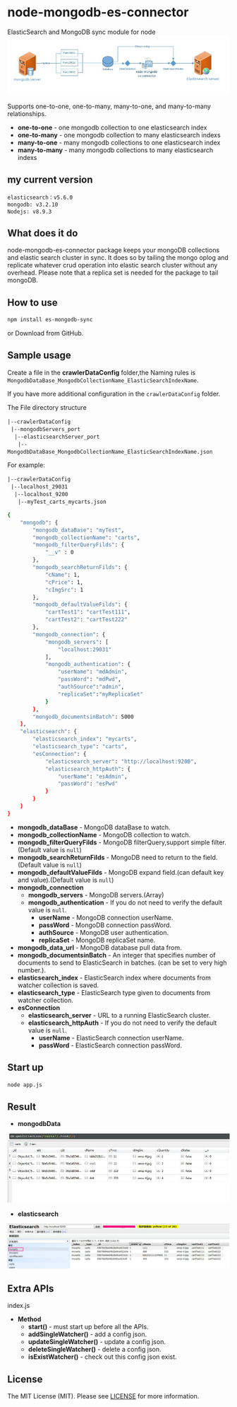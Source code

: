 # node-mongodb-es-connector

ElasticSearch and MongoDB sync module for node
![structure]

Supports one-to-one, one-to-many, many-to-one, and many-to-many relationships.

- **one-to-one** - one mongodb collection to one elasticsearch index
- **one-to-many** - one mongodb collection to many elasticsearch indexs
- **many-to-one** - many mongodb collections to one elasticsearch index
- **many-to-many** - many mongodb collections to many elasticsearch indexs

## my current version

    elasticsearch：v5.6.0
    mongodb: v3.2.10
    Nodejs: v8.9.3

## What does it do

node-mongodb-es-connector package keeps your mongoDB collections and elastic search cluster in sync. It does so by tailing the mongo oplog and replicate whatever crud operation into elastic search cluster without any overhead. Please note that a replica set is needed for the package to tail mongoDB.

## How to use

```bash
npm install es-mongodb-sync
```

or Download from GitHub.

## Sample usage

Create a file in the **crawlerDataConfig** folder,the Naming rules is `MongodbDataBase_MongodbCollectionName_ElasticSearchIndexName`.

If you have more additional configuration in the `crawlerDataConfig` folder.

The File directory structure

`|--crawlerDataConfig`</br>
&nbsp;&nbsp;`|--mongodbServers_port`</br>
&nbsp;&nbsp;&nbsp;&nbsp;`|--elasticsearchServer_port`</br>
&nbsp;&nbsp;&nbsp;&nbsp;&nbsp;&nbsp;`|--MongodbDataBase_MongodbCollectionName_ElasticSearchIndexName.json`

For example:

`|--crawlerDataConfig`</br>
&nbsp;&nbsp;`|--localhost_29031`</br>
&nbsp;&nbsp;&nbsp;&nbsp;`|--localhost_9200`</br>
&nbsp;&nbsp;&nbsp;&nbsp;&nbsp;&nbsp;`|--myTest_carts_mycarts.json`

```bash
{
    "mongodb": {
        "mongodb_dataBase": "myTest",
        "mongodb_collectionName": "carts",
        "mongodb_filterQueryFilds": {
            "__v" : 0
        },
        "mongodb_searchReturnFilds": {
            "cName": 1,
            "cPrice": 1,
            "cImgSrc": 1
        },
        "mongodb_defaultValueFilds": {
            "cartTest1": "cartTest111",
            "cartTest2": "cartTest222"
        },
        "mongodb_connection": {
            "mongodb_servers": [
                "localhost:29031"
            ],
            "mongodb_authentication": {
                "userName": "mdAdmin",
                "passWord": "mdPwd",
                "authSource":"admin",
                "replicaSet":"myReplicaSet"
            }
        },
        "mongodb_documentsinBatch": 5000
    },
    "elasticsearch": {
        "elasticsearch_index": "mycarts",
        "elasticsearch_type": "carts",
        "esConnection": {
            "elasticsearch_server": "http://localhost:9200",
            "elasticsearch_httpAuth": {
                "userName": "esAdmin",
                "passWord": "esPwd"
            }
        }
    }
}
```

- **mongodb_dataBase** - MongoDB dataBase to watch.
- **mongodb_collectionName** - MongoDB collection to watch.
- **mongodb_filterQueryFilds** - MongoDB filterQuery,support simple filter.(Default value is `null`)
- **mongodb_searchReturnFilds** - MongoDB need to return to the field.(Default value is `null`)
- **mongodb_defaultValueFilds** - MongoDB expand field.(can default key and value).(Default value is `null`)
- **mongodb_connection**
  - **mongodb_servers** - MongoDB servers.(Array)
  - **mongodb_authentication** - If you do not need to verify the default value is `null`.
    - **userName** - MongoDB connection userName.
    - **passWord** - MongoDB connection passWord.
    - **authSource** - MongoDB user authentication.
    - **replicaSet** - MongoDB replicaSet name.
- **mongodb_data_url** - MongoDB database pull data from.
- **mongodb_documentsinBatch** - An integer that specifies number of documents to send to ElasticSearch in batches. (can be set to very high number.).
- **elasticsearch_index** - ElasticSearch index where documents from watcher collection is saved.
- **elasticsearch_type** - ElasticSearch type given to documents from watcher collection.
- **esConnection**
  - **elasticsearch_server** - URL to a running ElasticSearch cluster.
  - **elasticsearch_httpAuth** - If you do not need to verify the default value is `null`.
    - **userName** - ElasticSearch connection userName.
    - **passWord** - ElasticSearch connection passWord.

## Start up

```bash
node app.js
```

## Result

- **mongodbData**

![mongodb]

- **elasticsearch**

![elasticsearch]

## Extra APIs

index.js

- **Method**
  - **start()** - must start up before all the APIs.
  - **addSingleWatcher()** - add a config json.
  - **updateSingleWatcher()** - update a config json.
  - **deleteSingleWatcher()** - delete a config json.
  - **isExistWatcher()** - check out this config json exist.

## License

The MIT License (MIT). Please see [LICENSE](LICENSE) for more information.

[structure]:./test/img/structure.jpg "structure"

[mongodb]:./test/img/mongoDB.jpg "mongodb"

[elasticsearch]:./test/img/elasticsearch.jpg "elasticsearch"